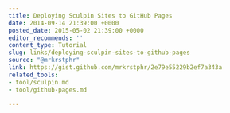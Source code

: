 ```yaml
---
title: Deploying Sculpin Sites to GitHub Pages
date: 2014-09-14 21:39:00 +0000
posted_date: 2015-05-02 21:39:00 +0000
editor_recommends: ''
content_type: Tutorial
slug: links/deploying-sculpin-sites-to-github-pages
source: "@mrkrstphr"
link: https://gist.github.com/mrkrstphr/2e79e55229b2ef7a343a
related_tools:
- tool/sculpin.md
- tool/github-pages.md

---
```

